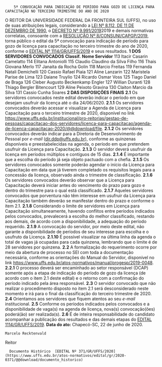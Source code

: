         5ª CONVOCAÇÃO PARA INDICAÇÃO DE PERÍODO PARA GOZO DE LICENÇA PARA CAPACITAÇÃO NO TERCEIRO TRIMESTRE DO ANO DE 2020  

 O REITOR DA UNIVERSIDADE FEDERAL DA FRONTEIRA SUL (UFFS), no uso de suas atribuições legais, considerando a [LEI Nº 8.112, DE 11 DE DEZEMBRO DE 1990](http://www.planalto.gov.br/ccivil_03/LEIS/L8112cons.htm), o [DECRETO Nº 9.991/2019](https://www.google.com.br/search?q=Decreto+n%C2%BA+9.991/#spf=1592848977714)2019 e demais normativas correlatas, consoante com a [RESOLUÇÃO Nº 8/CONSUNI/CAPGP/2019](https://www.google.com.br/search?q=Resolu%C3%A7%C3%A3o+n%C2%BA+8/CONSUNI/CAPGP/2019#spf=1592849024697), torna público o edital da 5ª convocação para indicação de período para gozo de licença para capacitação no terceiro trimestre do ano de 2020, conforme o [EDITAL Nº 1114/GR/UFFS/2019](https://www.uffs.edu.br/atos-normativos/edital/gr/2019-1114) e seus resultados.     **1 DOS SERVIDORES CONVOCADOS**      **Classif.**     **Nome Servidor**      113   Itacir Casarin Camelatto     114   Elitana Antoniolli     115   Claudio Claudino da Silva Filho     116   Thais Giovana Merlo     117   Janaita da Rocha Golin     118   Marcio Freitas     119   Fernanda Natali Demichelli     120   Cassio Rafael Piaia     121   Aline Lanzarin     122   Maristela Parise de Lima     123   Daiane Truylio     124   Ricardo Osmar Voss     125   Tiago Daniel de Braga     126   Cleber Augusto Beckenkamp Engler     127   Willian Duranti     128   Thiago Bergler Bitencourt     129   Aline Peixoto Gravina     130   Claiton Marcio da Silva     131   Cassio Cunha Soares        **2 DAS DISPOSIÇÕES FINAIS**   **2.1**  Os servidores convocados neste edital deverão indicar o período em que desejam usufruir da licença até o dia 24/06/2020.  **2.1.1**  Os servidores convocados deverão acessar e visualizar a Agenda de Licença para Capacitação para o terceiro trimestre de 2020, disponível no link <https://www.uffs.edu.br/institucional/pro-reitorias/gestao-de-pessoas/capacitacao-dos-servidores/licenca-para-capacitacao/agenda-de-licenca-capacitacao-2020/@@download/file>.  **2.1.2**  Os servidores convocados deverão indicar para a Diretoria de Desenvolvimento de Pessoal por *e-mail*  ([dir.ddp@uffs.edu.br](mailto:dir.ddp@uffs.edu.br)), conforme as quinzenas disponíveis e preestabelecidas na agenda, o período em que pretendem usufruir da Licença para Capacitação.  **2.1.3**  O servidor deverá usufruir da licença em períodos múltiplos e contíguos de 15 dias.  **2.1.4**  É importante que a escolha do período já seja objeto pactuado com a chefia.  **2.1.5**  Os servidores convocados somente poderão agendar o início da Licença para Capacitação em data que já tiverem completado os requisitos legais para a concessão da licença, observado ainda o trimestre de classificação.  **2.1.6**  Os servidores convocados deverão observar que a Licença para Capacitação deverá iniciar antes do vencimento do prazo para gozo e dentro do trimestre para o qual está classificado.  **2.1.7**  Aqueles servidores convocados que porventura não têm interesse em usufruir da Licença para Capacitação também deverão se manifestar dentro do prazo e conforme o item 2.1.  **2.1.8**  Considerando o limite de servidores em Licença para Capacitação simultaneamente, havendo conflitos entre períodos indicados pelos convocados, prevalecerá a escolha do melhor classificado, restando aos demais, de acordo com a disponibilidade, a adequação do período requerido.  **2.1.9**  A convocação do servidor, por meio deste edital, não garante a disponibilidade de períodos de seu interesse para escolha e o usufruto da Licença.  **2.1.10**  É possível visualizar na última linha da agenda o total de vagas já ocupadas para cada quinzena, lembrando que o limite é de 28 servidores por quinzena.  **2.2**  A formalização do requerimento ocorre por meio da abertura de processo no SEI com toda a documentação necessária, conforme as orientações do Manual do Servidor, disponível no link <https://www.uffs.edu.br/atos-normativos/manual/progesp/2019-0048>.  **2.2.1**  O processo deverá ser encaminhado ao setor responsável (DCAP) somente após a etapa de indicação do período de gozo da licença (de acordo com o item 2.1 deste edital) e o retorno com a confirmação do período indicado pela área responsável.  **2.3**  O servidor convocado que não realizar o procedimento disposto no item 2.1 será desconsiderado neste momento e irá para o final da classificação do terceiro trimestre de 2020.  **2.4**  Orientamos aos servidores que fiquem atentos ao seu *e-mail*  institucional.  **2.5**  Conforme os períodos indicados pelos convocados e a disponibilidade de vaga(s) na agenda de licença, nova(s) convocação(ões) poderá(ão) ser realizada(s).  **2.6**  É de inteira responsabilidade do candidato acompanhar a publicação dos resultados e das demais etapas do [EDITAL 1114/GR/UFFS/2019](https://www.google.com.br/search?q=Edital+1114/GR/UFFS/2019#spf=1592849014016).        **Data do ato:** Chapecó-SC, 22 de junho de 2020.   
 

    Marcelo Recktenvald   
 Reitor 

      Documento Histórico  [EDITAL Nº 371/GR/UFFS/2020](https://www.uffs.edu.br/atos-normativos/edital/gr/2020-0371/@@download/documento_historico)     
      